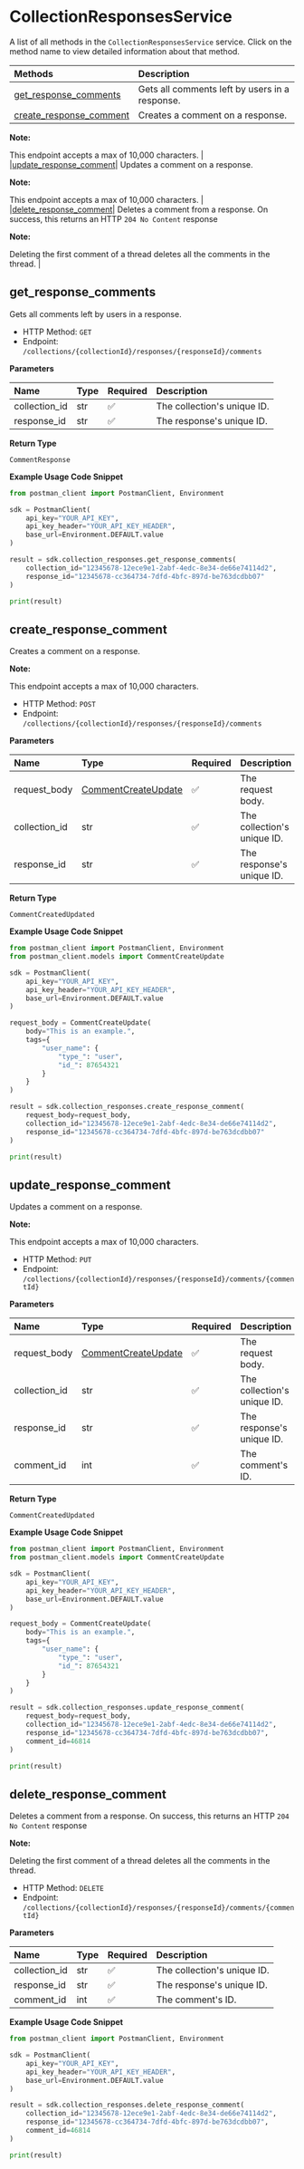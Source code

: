 # CollectionResponsesService

A list of all methods in the `CollectionResponsesService` service. Click on the method name to view detailed information about that method.

| Methods                                             | Description                                    |
| :-------------------------------------------------- | :--------------------------------------------- |
| [get_response_comments](#get_response_comments)     | Gets all comments left by users in a response. |
| [create_response_comment](#create_response_comment) | Creates a comment on a response.               |

**Note:**

This endpoint accepts a max of 10,000 characters.
|
|[update_response_comment](#update_response_comment)| Updates a comment on a response.

**Note:**

This endpoint accepts a max of 10,000 characters.
|
|[delete_response_comment](#delete_response_comment)| Deletes a comment from a response. On success, this returns an HTTP `204 No Content` response

**Note:**

Deleting the first comment of a thread deletes all the comments in the thread.
|

## get_response_comments

Gets all comments left by users in a response.

- HTTP Method: `GET`
- Endpoint: `/collections/{collectionId}/responses/{responseId}/comments`

**Parameters**

| Name          | Type | Required | Description                 |
| :------------ | :--- | :------- | :-------------------------- |
| collection_id | str  | ✅       | The collection's unique ID. |
| response_id   | str  | ✅       | The response's unique ID.   |

**Return Type**

`CommentResponse`

**Example Usage Code Snippet**

```python
from postman_client import PostmanClient, Environment

sdk = PostmanClient(
    api_key="YOUR_API_KEY",
    api_key_header="YOUR_API_KEY_HEADER",
    base_url=Environment.DEFAULT.value
)

result = sdk.collection_responses.get_response_comments(
    collection_id="12345678-12ece9e1-2abf-4edc-8e34-de66e74114d2",
    response_id="12345678-cc364734-7dfd-4bfc-897d-be763dcdbb07"
)

print(result)
```

## create_response_comment

Creates a comment on a response.

**Note:**

This endpoint accepts a max of 10,000 characters.

- HTTP Method: `POST`
- Endpoint: `/collections/{collectionId}/responses/{responseId}/comments`

**Parameters**

| Name          | Type                                                    | Required | Description                 |
| :------------ | :------------------------------------------------------ | :------- | :-------------------------- |
| request_body  | [CommentCreateUpdate](../models/CommentCreateUpdate.md) | ✅       | The request body.           |
| collection_id | str                                                     | ✅       | The collection's unique ID. |
| response_id   | str                                                     | ✅       | The response's unique ID.   |

**Return Type**

`CommentCreatedUpdated`

**Example Usage Code Snippet**

```python
from postman_client import PostmanClient, Environment
from postman_client.models import CommentCreateUpdate

sdk = PostmanClient(
    api_key="YOUR_API_KEY",
    api_key_header="YOUR_API_KEY_HEADER",
    base_url=Environment.DEFAULT.value
)

request_body = CommentCreateUpdate(
    body="This is an example.",
    tags={
        "user_name": {
            "type_": "user",
            "id_": 87654321
        }
    }
)

result = sdk.collection_responses.create_response_comment(
    request_body=request_body,
    collection_id="12345678-12ece9e1-2abf-4edc-8e34-de66e74114d2",
    response_id="12345678-cc364734-7dfd-4bfc-897d-be763dcdbb07"
)

print(result)
```

## update_response_comment

Updates a comment on a response.

**Note:**

This endpoint accepts a max of 10,000 characters.

- HTTP Method: `PUT`
- Endpoint: `/collections/{collectionId}/responses/{responseId}/comments/{commentId}`

**Parameters**

| Name          | Type                                                    | Required | Description                 |
| :------------ | :------------------------------------------------------ | :------- | :-------------------------- |
| request_body  | [CommentCreateUpdate](../models/CommentCreateUpdate.md) | ✅       | The request body.           |
| collection_id | str                                                     | ✅       | The collection's unique ID. |
| response_id   | str                                                     | ✅       | The response's unique ID.   |
| comment_id    | int                                                     | ✅       | The comment's ID.           |

**Return Type**

`CommentCreatedUpdated`

**Example Usage Code Snippet**

```python
from postman_client import PostmanClient, Environment
from postman_client.models import CommentCreateUpdate

sdk = PostmanClient(
    api_key="YOUR_API_KEY",
    api_key_header="YOUR_API_KEY_HEADER",
    base_url=Environment.DEFAULT.value
)

request_body = CommentCreateUpdate(
    body="This is an example.",
    tags={
        "user_name": {
            "type_": "user",
            "id_": 87654321
        }
    }
)

result = sdk.collection_responses.update_response_comment(
    request_body=request_body,
    collection_id="12345678-12ece9e1-2abf-4edc-8e34-de66e74114d2",
    response_id="12345678-cc364734-7dfd-4bfc-897d-be763dcdbb07",
    comment_id=46814
)

print(result)
```

## delete_response_comment

Deletes a comment from a response. On success, this returns an HTTP `204 No Content` response

**Note:**

Deleting the first comment of a thread deletes all the comments in the thread.

- HTTP Method: `DELETE`
- Endpoint: `/collections/{collectionId}/responses/{responseId}/comments/{commentId}`

**Parameters**

| Name          | Type | Required | Description                 |
| :------------ | :--- | :------- | :-------------------------- |
| collection_id | str  | ✅       | The collection's unique ID. |
| response_id   | str  | ✅       | The response's unique ID.   |
| comment_id    | int  | ✅       | The comment's ID.           |

**Example Usage Code Snippet**

```python
from postman_client import PostmanClient, Environment

sdk = PostmanClient(
    api_key="YOUR_API_KEY",
    api_key_header="YOUR_API_KEY_HEADER",
    base_url=Environment.DEFAULT.value
)

result = sdk.collection_responses.delete_response_comment(
    collection_id="12345678-12ece9e1-2abf-4edc-8e34-de66e74114d2",
    response_id="12345678-cc364734-7dfd-4bfc-897d-be763dcdbb07",
    comment_id=46814
)

print(result)
```

<!-- This file was generated by liblab | https://liblab.com/ -->
